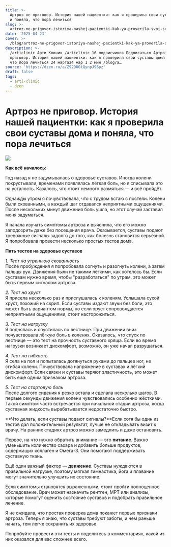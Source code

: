 ```yaml
---
title: >-
  Артроз не приговор. История нашей пациентки: как я проверила свои суставы дома
  и поняла, что пора лечиться
slug: >-
  artroz-ne-prigovor-istoriya-nashej-pacientki-kak-ya-proverila-svoi-sustavy-doma-
date: '2025-04-23'
cover: >-
  /blog/artroz-ne-prigovor-istoriya-nashej-pacientki-kak-ya-proverila-svoi-sustavy-doma-/cover.jpg
description: >-
  /articlinic Арти Клиник /articlinic 16 подписчиков Подписаться Артроз не
  приговор. История нашей пациентки: как я проверила свои суставы дома и поняла,
  что пора лечиться 24 марта24 мар 1 2 мин /blog/a…
source: 'https://dzen.ru/a/Z92DUGtQynpJ9Spz'
draft: false
tags:
  - arti-clinic
  - dzen
---
```


# Артроз не приговор. История нашей пациентки: как я проверила свои суставы дома и поняла, что пора лечиться

![](/blog/artroz-ne-prigovor-istoriya-nashej-pacientki-kak-ya-proverila-svoi-sustavy-doma-/img-0.jpg)

**Как всё началось:**  
  
Год назад я не задумывалась о здоровье суставов. Иногда колени похрустывали, временами появлялась лёгкая боль, но я списывала это на усталость. Казалось, что стоит немного размяться — и всё пройдёт.  
  
Однажды утром я почувствовала, что с трудом встаю с постели. Колени были скованными, а каждый шаг отдавался неприятными ощущениями. После нескольких минут движения боль ушла, но этот случай заставил меня задуматься.  
  
Я начала изучать симптомы артроза и выяснила, что его можно заподозрить даже без посещения врача. Оказывается, суставы подают тревожные сигналы задолго до того, как болезнь становится серьёзной. Я попробовала провести несколько простых тестов дома.  

**Пять тестов на здоровье суставов**  
  
_1\. Тест на утреннюю скованность_  
После пробуждения я попробовала согнуть и разогнуть колени, а затем пальцы рук. Движения были не такими лёгкими, как хотелось бы. Если суставам нужно время, чтобы "разработаться" по утрам, это может быть первым сигналом артроза.  
  
_2\. Тест на хруст_  
Я присела несколько раз и прислушалась к коленям. Услышала сухой хруст, похожий на скрип. Если суставы издают звуки без боли, это может быть вариантом нормы, но если хруст сопровождается неприятными ощущениями, стоит насторожиться.  
  
_3\. Тест на нагрузку_  
Я поднялась и спустилась по лестнице. При движении вниз почувствовала лёгкую боль в коленях. Оказалось, что спуск по лестнице — это тест на прочность суставного хряща. Если во время нагрузки возникает дискомфорт, возможно, он уже начал разрушаться.  
  
_4\. Тест на гибкость_  
Я села на пол и попыталась дотянуться руками до пальцев ног, не сгибая колени. Почувствовала напряжение в суставах и лёгкий дискомфорт. Если связки и суставы теряют эластичность, это может быть ещё одним признаком артроза.  
  
_5\. Тест на стартовую боль_  
После долгого сидения я резко встала и сделала несколько шагов. В первые секунды движения колени чувствовались особенно жёсткими. Такой симптом часто встречается при начальной стадии артроза, когда суставная жидкость вырабатывается недостаточно быстро.  
  
**Что делать, если суставы подают сигналы?**Если хотя бы один из тестов дал положительный результат, лучше не откладывать визит к врачу. На ранних стадиях артроз можно замедлить и даже остановить.  
  
Первое, на что нужно обратить внимание — это **питание**. Важно уменьшить количество сахара и добавить больше продуктов, содержащих коллаген и Омега-3. Они помогают поддерживать суставную ткань.  
  
Ещё один важный фактор — **движение**. Суставы нуждаются в правильной нагрузке, поэтому мягкая гимнастика, йога и плавание могут значительно улучшить их состояние.  
  
Если симптомы становятся выраженными, стоит пройти полноценное обследование. Врач может назначить рентген, МРТ или анализы, которые помогут оценить состояние суставов и подобрать правильное лечение.  
  
Я не ожидала, что простая проверка дома покажет первые признаки артроза. Теперь я знаю, что суставы требуют заботы, и чем раньше начать, тем легче сохранить их здоровье.

Попробуйте провести эти тесты и поделитесь в комментариях, какой из них оказался для вас сложнее всего.